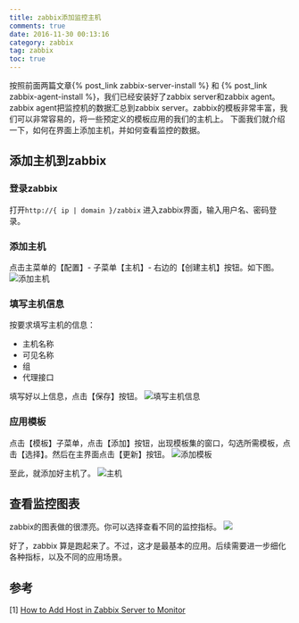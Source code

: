 ```yaml
---
title: zabbix添加监控主机
comments: true
date: 2016-11-30 00:13:16
category: zabbix
tag: zabbix
toc: true
---
```

按照前面两篇文章{% post_link zabbix-server-install %} 和 {% post_link zabbix-agent-install %}，我们已经安装好了zabbix server和zabbix agent。zabbix agent把监控机的数据汇总到zabbix server。zabbix的模板非常丰富，我们可以非常容易的，将一些预定义的模板应用的我们的主机上。
下面我们就介绍一下，如何在界面上添加主机，并如何查看监控的数据。

## 添加主机到zabbix
### 登录zabbix
打开<code>http://{ ip | domain }/zabbix</code> 进入zabbix界面，输入用户名、密码登录。

### 添加主机
点击主菜单的【配置】- 子菜单【主机】- 右边的【创建主机】按钮。如下图。
![添加主机](http://obv0ef5sf.bkt.clouddn.com/zabbix-add-host)

### 填写主机信息
按要求填写主机的信息：
- 主机名称
- 可见名称
- 组
- 代理接口

填写好以上信息，点击【保存】按钮。
![填写主机信息](http://obv0ef5sf.bkt.clouddn.com/zabbix-host-config)

### 应用模板
点击【模板】子菜单，点击【添加】按钮，出现模板集的窗口，勾选所需模板，点击【选择】。然后在主界面点击【更新】按钮。
![添加模板](http://obv0ef5sf.bkt.clouddn.com/zabbix-template)

至此，就添加好主机了。
![主机](http://obv0ef5sf.bkt.clouddn.com/zabbix-hosts)

## 查看监控图表
zabbix的图表做的很漂亮。你可以选择查看不同的监控指标。
![](http://obv0ef5sf.bkt.clouddn.com/zabbix-graph)

好了，zabbix 算是跑起来了。不过，这才是最基本的应用。后续需要进一步细化各种指标，以及不同的应用场景。

## 参考
[1] [How to Add Host in Zabbix Server to Monitor](http://tecadmin.net/add-host-zabbix-server-monitor/)
